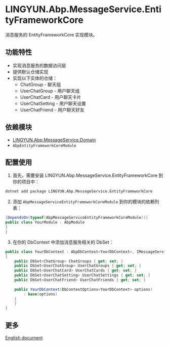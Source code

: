 # LINGYUN.Abp.MessageService.EntityFrameworkCore

消息服务的 EntityFrameworkCore 实现模块。

## 功能特性

* 实现消息服务的数据访问层
* 提供默认仓储实现
* 实现以下实体的仓储：
  * ChatGroup - 聊天组
  * UserChatGroup - 用户聊天组
  * UserChatCard - 用户聊天卡片
  * UserChatSetting - 用户聊天设置
  * UserChatFriend - 用户聊天好友

## 依赖模块

* [LINGYUN.Abp.MessageService.Domain](../LINGYUN.Abp.MessageService.Domain/README.md)
* `AbpEntityFrameworkCoreModule`

## 配置使用

1. 首先，需要安装 LINGYUN.Abp.MessageService.EntityFrameworkCore 到你的项目中：

```bash
dotnet add package LINGYUN.Abp.MessageService.EntityFrameworkCore
```

2. 添加 `AbpMessageServiceEntityFrameworkCoreModule` 到你的模块的依赖列表：

```csharp
[DependsOn(typeof(AbpMessageServiceEntityFrameworkCoreModule))]
public class YourModule : AbpModule
{
}
```

3. 在你的 DbContext 中添加消息服务相关的 DbSet：

```csharp
public class YourDbContext : AbpDbContext<YourDbContext>, IMessageServiceDbContext
{
    public DbSet<ChatGroup> ChatGroups { get; set; }
    public DbSet<UserChatGroup> UserChatGroups { get; set; }
    public DbSet<UserChatCard> UserChatCards { get; set; }
    public DbSet<UserChatSetting> UserChatSettings { get; set; }
    public DbSet<UserChatFriend> UserChatFriends { get; set; }
    
    public YourDbContext(DbContextOptions<YourDbContext> options) 
        : base(options)
    {
    }
}
```

## 更多

[English document](README.EN.md)
